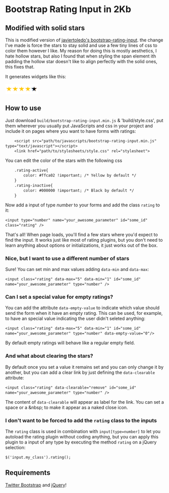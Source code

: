 # Bootstrap Rating Input in 2Kb 
## Modified with solid stars

This is modified version of [javiertoledo's bootstrap-rating-input](https://github.com/javiertoledo/bootstrap-rating-input). the change I've made is force the stars to stay solid and use a few tiny lines of css to color them however I like. My reason for doing this is mostly aesthetics, I hate hollow stars, but also I found that when styling the span element ith padding the hollow star doesn't like to align perfectly with the solid ones, this fixes that.

It generates widgets like this:

![Rating example](https://github.com/tonybilby/bootstrap-rating-input/blob/master/stars.png?raw=true)

## How to use

Just download `build/bootstrap-rating-input.min.js` & 'build/style.css', put them wherever you usually put JavaScripts and css in your project and include it on pages where you want to have forms with ratings:

		<script src="path/to/javascripts/bootstrap-rating-input.min.js" type="text/javascript"></script>
		<link href="path/to/stylesheets/style.css" rel="stylesheet">
	
You can edit the color of the stars with the following css

		.rating-active{
			color: #ffca02 !important; /* Yellow by default */
		}
		.rating-inactive{
			color: #000000 !important; /* Black by default */
		}

Now add a input of type *number* to your forms and add the class `rating` to it:

    <input type="number" name="your_awesome_parameter" id="some_id" class="rating" />

That's all! When page loads, you'll find a few stars where you'd expect to find the input. It works just like most of rating plugins, but you don't need to learn anything about options or initializations, it just works out of the box.

### Nice, but I want to use a different number of stars

Sure! You can set min and max values adding `data-min` and `data-max`:

    <input class="rating" data-max="5" data-min="1" id="some_id" name="your_awesome_parameter" type="number" />

### Can I set a special value for empty ratings?

You can add the attribute `data-empty-value` to indicate which value should send the form when it have an empty rating. This can be used, for example, to have an special value indicating the user didn't seleted anything:

    <input class="rating" data-max="5" data-min="1" id="some_id" name="your_awesome_parameter" type="number" data-empty-value="0"/>

By default empty ratings will behave like a regular empty field.

### And what about clearing the stars?

By default once you set a value it remains set and you can only change it by another, but you can add a clear link by just defining the `data-clearable` attribute:

    <input class="rating" data-clearable="remove" id="some_id" name="your_awesome_parameter" type="number" />

The content of `data-clearable` will appear as label for the link. You can set a space or a &amp;nbsp; to make it appear as a naked close icon.

### I don't want to be forced to add the `rating` class to the inputs

The `rating` class is used in combination with `input[type=number]` to let you autoload the rating plugin without coding anything, but you can apply this plugin to a input of any type by executing the method `rating` on a jQuery selection:

    $('input.my_class').rating();

## Requirements

[Twitter Bootstrap](http://getbootstrap.com) and [jQuery](http://jquery.com)!
